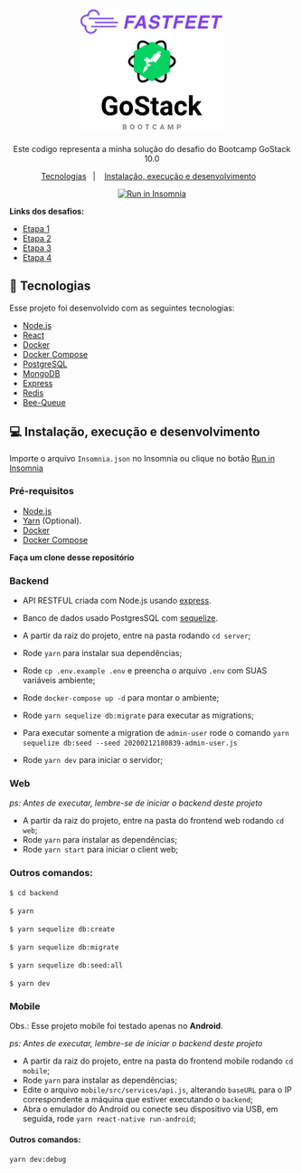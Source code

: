 <h1 align="center">
  <img alt="FastFeet" height="215" title="FastFeet" src=".github/logo.svg" />
</h1>

<p align="center">Este codigo representa a minha solução do desafio do Bootcamp GoStack 10.0</p>

<p align="center">
 <a href="#rocket-tecnologias">Tecnologias</a>&nbsp;&nbsp;&nbsp;|&nbsp;&nbsp;&nbsp;
 <a href="#computer-instalação-execução-e-desenvolvimento">Instalação, execução e desenvolvimento</a>&nbsp;&nbsp;&nbsp;
</p>

<p id="insomniaButton" align="center">
  <a href="https://insomnia.rest/run/?label=FastFeet&uri=https%3A%2F%2Fraw.githubusercontent.com%2Fjacksonroberto%2Ffastfeet%2Fmaster%2FInsomnia.json" target="_blank"><img src="https://insomnia.rest/images/run.svg" alt="Run in Insomnia"></a>
</p>

<strong>Links dos desafios:</strong>

- [Etapa 1](https://github.com/jacksonroberto/fastfeet/blob/master/server/ETAPA_01.md)
- [Etapa 2](https://github.com/jacksonroberto/fastfeet/blob/master/server/ETAPA_02.md)
- [Etapa 3](https://github.com/jacksonroberto/fastfeet/blob/master/web/ETAPA_03.md)
- [Etapa 4](https://github.com/jacksonroberto/fastfeet/blob/master/mobile/ETAPA_04.md)

## :rocket: Tecnologias

Esse projeto foi desenvolvido com as seguintes tecnologias:

- [Node.js](https://nodejs.org/en/)
- [React](https://reactjs.org/)
- [Docker](https://www.docker.com/)
- [Docker Compose](https://docs.docker.com/compose/)
- [PostgreSQL](https://www.postgresql.org/)
- [MongoDB](https://www.mongodb.com/)
- [Express](https://github.com/expressjs/express)
- [Redis](https://redis.io/)
- [Bee-Queue](https://github.com/bee-queue/bee-queue)

## :computer: Instalação, execução e desenvolvimento

Importe o arquivo `Insomnia.json` no Insomnia ou clique no botão [Run in Insomnia](#insomniaButton)

### Pré-requisitos

- [Node.js](https://nodejs.org/en/)
- [Yarn](https://legacy.yarnpkg.com/en/) (Optional).
- [Docker](https://www.docker.com/)
- [Docker Compose](https://docs.docker.com/compose/)

**Faça um clone desse repositório**

### Backend


- API RESTFUL criada com Node.js usando [express](https://expressjs.com/pt-br/).
- Banco de dados usado PostgresSQL com [sequelize](https://sequelize.org/v5/).

- A partir da raiz do projeto, entre na pasta rodando `cd server`;
- Rode `yarn` para instalar sua dependências;
- Rode `cp .env.example .env` e preencha o arquivo `.env` com SUAS variáveis ambiente;
- Rode `docker-compose up -d` para montar o ambiente;
- Rode `yarn sequelize db:migrate` para executar as migrations;
- Para executar somente a migration de `admin-user` rode o comando `yarn sequelize db:seed --seed 20200212180839-admin-user.js`
- Rode `yarn dev` para iniciar o servidor;

### Web

_ps: Antes de executar, lembre-se de iniciar o backend deste projeto_

- A partir da raiz do projeto, entre na pasta do frontend web rodando `cd web`;
- Rode `yarn` para instalar as dependências;
- Rode `yarn start` para iniciar o client web;

### Outros comandos:

```
$ cd backend

$ yarn

$ yarn sequelize db:create

$ yarn sequelize db:migrate

$ yarn sequelize db:seed:all

$ yarn dev
```



### Mobile

Obs.: Esse projeto mobile foi testado apenas no **Android**.

_ps: Antes de executar, lembre-se de iniciar o backend deste projeto_

- A partir da raiz do projeto, entre na pasta do frontend mobile rodando `cd mobile`;
- Rode `yarn` para instalar as dependências;
- Edite o arquivo `mobile/src/services/api.js`, alterando `baseURL` para o IP correspondente a máquina que estiver executando o `backend`;
- Abra o emulador do Android ou conecte seu dispositivo via USB, em seguida, rode `yarn react-native run-android`;

#### Outros comandos:

```
yarn dev:debug
```
